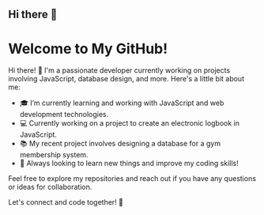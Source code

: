 ## Hi there 👋

# Welcome to My GitHub!

Hi there! 👋 I'm a passionate developer currently working on projects involving JavaScript, database design, and more. Here's a little bit about me:

- 🎓 I’m currently learning and working with JavaScript and web development technologies.
- 💻 Currently working on a project to create an electronic logbook in JavaScript.
- 📚 My recent project involves designing a database for a gym membership system.
- 🚀 Always looking to learn new things and improve my coding skills!

Feel free to explore my repositories and reach out if you have any questions or ideas for collaboration.

Let's connect and code together! 🌱
